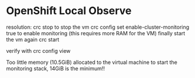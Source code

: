 # OpenShift Local Observe

resolution:
crc stop to stop the vm
crc config set enable-cluster-monitoring true to enable monitoring (this requires more RAM for the VM)
finally start the vm again crc start

verify with crc config view


Too little memory (10.5GiB) allocated to the virtual machine to start the monitoring stack, 14GiB is the minimum!!
